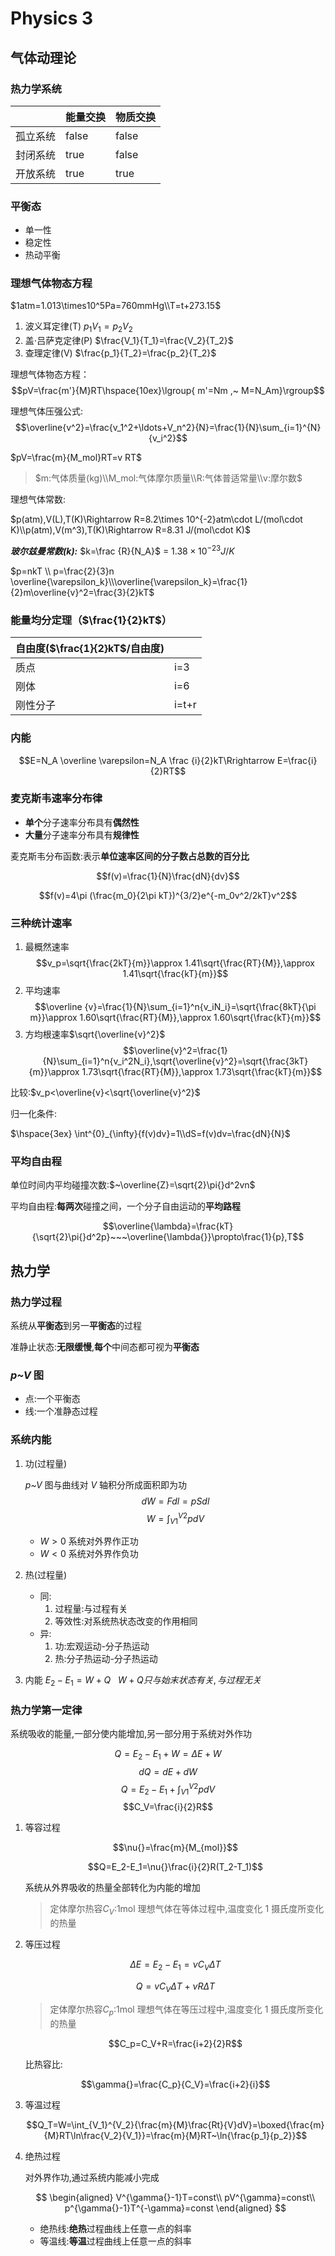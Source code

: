 # Physics 3

## 气体动理论

### 热力学系统

|          | 能量交换 | 物质交换 |
| :------- | :------- | :------- |
| 孤立系统 | false    | false    |
| 封闭系统 | true     | false    |
| 开放系统 | true     | true     |

### 平衡态

- 单一性
- 稳定性
- 热动平衡

### 理想气体物态方程

$1atm=1.013\times10^5Pa=760mmHg\\T=t+273.15$

1. 波义耳定律(T)
   $p_1V_1=p_2V_2$
2. 盖$\cdot$吕萨克定律(P)
   $\frac{V_1}{T_1}=\frac{V_2}{T_2}$
3. 查理定律(V)
   $\frac{p_1}{T_2}=\frac{p_2}{T_2}$

理想气体物态方程：$$pV=\frac{m'}{M}RT\hspace{10ex}\lgroup{ m'=Nm ,~ M=N_Am}\rgroup$$

理想气体压强公式:$$\overline{v^2}=\frac{v_1^2+\ldots+V_n^2}{N}=\frac{1}{N}\sum_{i=1}^{N}{v_i^2}$$

$pV=\frac{m}{M_mol}RT=v RT$

> $m:气体质量(kg)\\M_mol:气体摩尔质量\\R:气体普适常量\\v:摩尔数$

理想气体常数:

$p(atm),V(L),T(K)\Rightarrow R=8.2\times 10^{-2}atm\cdot L/(mol\cdot K)\\p(atm),V(m^3),T(K)\Rightarrow R=8.31 J/(mol\cdot K)$

**_玻尔兹曼常数(k):_** $k=\frac {R}{N_A}$ = $1.38\times 10^{-23} J/K$

$p=nkT \\ p=\frac{2}{3}n \overline{\varepsilon_k}\\\overline{\varepsilon_k}=\frac{1}{2}m\overline{v}^2=\frac{3}{2}kT$

### 能量均分定理（$\frac{1}{2}kT$）

| 自由度($\frac{1}{2}kT$/自由度) |       |
| :----------------------------- | :---- |
| 质点                           | i=3   |
| 刚体                           | i=6   |
| 刚性分子                       | i=t+r |

### 内能

$$E=N_A \overline \varepsilon=N_A \frac {i}{2}kT\Rrightarrow E=\frac{i}{2}RT$$

### 麦克斯韦速率分布律

- **单个**分子速率分布具有**偶然性**
- **大量**分子速率分布具有**规律性**

麦克斯韦分布函数:表示**单位速率区间的分子数占总数的百分比**

$$f(v)=\frac{1}{N}\frac{dN}{dv}$$

$$f(v)=4\pi (\frac{m_0}{2\pi kT})^{3/2}e^{-m_0v^2/2kT}v^2$$

### 三种统计速率

1. 最概然速率
   $$v_p=\sqrt{\frac{2kT}{m}}\approx 1.41\sqrt{\frac{RT}{M}},\approx 1.41\sqrt{\frac{kT}{m}}$$
2. 平均速率
   $$\overline {v}=\frac{1}{N}\sum_{i=1}^n{v_iN_i}=\sqrt{\frac{8kT}{\pi m}}\approx 1.60\sqrt{\frac{RT}{M}},\approx 1.60\sqrt{\frac{kT}{m}}$$
3. 方均根速率$\sqrt{\overline{v}^2}$
   $$\overline{v}^2=\frac{1}{N}\sum_{i=1}^n{v_i^2N_i},\sqrt{\overline{v}^2}=\sqrt{\frac{3kT}{m}}\approx 1.73\sqrt{\frac{RT}{M}},\approx 1.73\sqrt{\frac{kT}{m}}$$

比较:$v_p<\overline{v}<\sqrt{\overline{v}^2}$

归一化条件:

$\hspace{3ex} \int^{0}_{\infty}{f(v)dv}=1\\dS=f(v)dv=\frac{dN}{N}$

### 平均自由程

单位时间内平均碰撞次数:$~\overline{Z}=\sqrt{2}\pi{}d^2vn$

平均自由程:**每两次**碰撞之间，一个分子自由运动的**平均路程**

$$\overline{\lambda}=\frac{kT}{\sqrt{2}\pi{}d^2p}~~~\overline{\lambda{}}\propto\frac{1}{p},T$$

## 热力学

### 热力学过程

系统从**平衡态**到另一**平衡态**的过程

准静止状态:**无限缓慢**,**每个**中间态都可视为**平衡态**

### _p~V_ 图

- 点:一个平衡态
- 线:一个准静态过程

### 系统内能

1. 功(过程量)

   _p~V_ 图与曲线对 _V_ 轴积分所成面积即为功
   $$dW=Fdl=pSdl$$
   $$W=\int_{V1}^{V2}{pdV}$$

   - $W>0~$系统对外界作正功
   - $W<0~$系统对外界作负功

2. 热(过程量)
   - 同:
     1. 过程量:与过程有关
     2. 等效性:对系统热状态改变的作用相同
   - 异:
     1. 功:宏观运动-分子热运动
     2. 热:分子热运动-分子热运动
3. 内能
   $E_2-E_1=W+Q~~~W+Q只与始末状态有关,与过程无关$

### 热力学第一定律

系统吸收的能量,一部分使内能增加,另一部分用于系统对外作功

$$Q=E_2-E_1+W=\Delta{}E+W$$
$$dQ=dE+dW$$
$$Q=E_2-E_1+\int_{V1}^{V2}{pdV}$$
$$C_V=\frac{i}{2}R$$

1. 等容过程

   $$\nu{}=\frac{m}{M_{mol}}$$

   $$Q=E_2-E_1=\nu{}\frac{i}{2}R(T_2-T_1)$$

   系统从外界吸收的热量全部转化为内能的增加

   > 定体摩尔热容$C_V$:1mol 理想气体在等体过程中,温度变化 1 摄氏度所变化的热量

2. 等压过程

   $$\Delta{}E=E_2-E_1=\nu{}C_V\Delta{T}$$

   $$Q=v{}C_V\Delta{T}+\nu{}R\Delta{T}$$

   > 定体摩尔热容$C_p$:1mol 理想气体在等压过程中,温度变化 1 摄氏度所变化的热量

   $$C_p=C_V+R=\frac{i+2}{2}R$$

   比热容比:

   $$\gamma{}=\frac{C_p}{C_V}=\frac{i+2}{i}$$

3. 等温过程

   $$Q_T=W=\int_{V_1}^{V_2}{\frac{m}{M}\frac{Rt}{V}dV}=\boxed{\frac{m}{M}RT\ln\frac{V_2}{V_1}}=\frac{m}{M}RT~\ln{\frac{p_1}{p_2}}$$

4. 绝热过程

   对外界作功,通过系统内能减小完成

   $$
   \begin{aligned}
      V^{\gamma{}-1}T=const\\
      pV^{\gamma}=const\\
      p^{\gamma{}-1}T^{-\gamma}=const
   \end{aligned}
   $$

   - 绝热线:**绝热**过程曲线上任意一点的斜率
   - 等温线:**等温**过程曲线上任意一点的斜率

